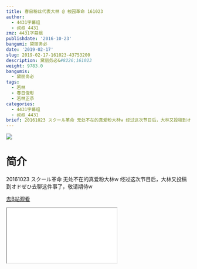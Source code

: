 ```yaml
---
title: 春日粉丝代表大林 @ 校园革命 161023
author:
  - 4431字幕组
  - 叔叔_4431
zmz: 4431字幕组
publishdate: '2016-10-23'
bangumi: 黛丽务必
date: '2019-02-17'
slug: 2019-02-17-161023-43753200
description: 黛丽务必&#8226;161023
weight: 9783.0
bangumis:
  - 黛丽务必
tags:
  - 若林
  - 春日俊彰
  - 若林正恭
categories:
  - 4431字幕组
  - 叔叔_4431
brief: 20161023 スクール革命 无处不在的真爱粉大林w 经过这次节目后，大林又投稿到オドぜひ去聊这件事了，敬请期待w
---
```

![](https://i.imgur.com/EC3pHuU.jpg)
# 简介  
20161023 スクール革命
无处不在的真爱粉大林w
经过这次节目后，大林又投稿到オドぜひ去聊这件事了，敬请期待w  

[去B站观看](https://www.bilibili.com/video/av43753200/)
<div class ="resp-container"><iframe class="testiframe" src="//player.bilibili.com/player.html?aid=43753200"", scrolling="no", allowfullscreen="true" > </iframe></div> 
